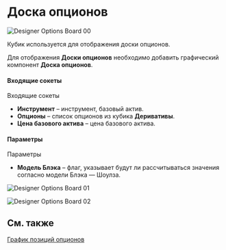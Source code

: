 # Доска опционов

![Designer Options Board 00](~/images/Designer_Options_Board_00.png)

Кубик используется для отображения доски опционов.

Для отображения **Доски опционов** необходимо добавить графический компонент **Доска опционов**.

#### Входящие сокеты

Входящие сокеты

- **Инструмент** – инструмент, базовый актив.
- **Опционы** – список опционов из кубика **Деривативы**.
- **Цена базового актива** – цена базового актива.

#### Параметры

Параметры

- **Модель Блэка** – флаг, указывает будут ли рассчитываться значения согласно модели Блэка — Шоулза.

![Designer Options Board 01](~/images/Designer_Options_Board_01.png)

![Designer Options Board 02](~/images/Designer_Options_Board_02.png)

## См. также

[График позиций опционов](Designer_Graph_options_positions.md)
